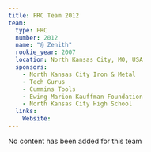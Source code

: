 ```yaml
---
title: FRC Team 2012
team:
  type: FRC
  number: 2012
  name: "@ Zenith"
  rookie_year: 2007
  location: North Kansas City, MO, USA
  sponsors:
    - North Kansas City Iron & Metal
    - Tech Gurus
    - Cummins Tools
    - Ewing Marion Kauffman Foundation
    - North Kansas City High School
  links:
    Website: 
---
```

No content has been added for this team